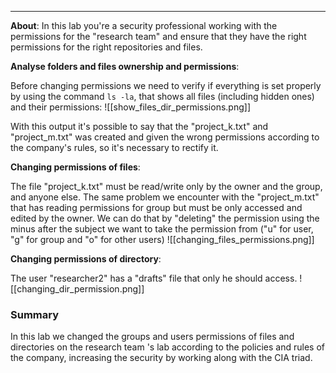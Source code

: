 ___
**About**: In this lab you're a security professional working with the permissions for the "research team" and ensure that they have the right permissions for the right repositories and files.

**Analyse folders and files ownership and permissions**:
	
Before changing permissions we need to verify if everything is set properly by using the command `ls -la`, that shows all files (including hidden ones) and their permissions:
![[show_files_dir_permissions.png]]

With this output it's possible to say that the "project_k.txt" and "project_m.txt" was created and given the wrong permissions according to the company's rules, so it's necessary to rectify it.

**Changing permissions of files**:
	
The file "project_k.txt" must be read/write only by the owner and the group, and anyone else.
The same problem we encounter with the "project_m.txt" that has reading permissions for group but must be only accessed and edited by the owner.
We can do that by "deleting" the permission using the minus after the subject we want to take the permission from ("u" for user, "g" for group and "o" for other users)
![[changing_files_permissions.png]]

**Changing permissions of directory**:
	
The user "researcher2" has a "drafts" file that only he should access.
![[changing_dir_permission.png]]

### Summary
In this lab we changed the groups and users permissions of files and directories on the research team 's lab according to the policies and rules of the company, increasing the security by working along with the CIA triad.